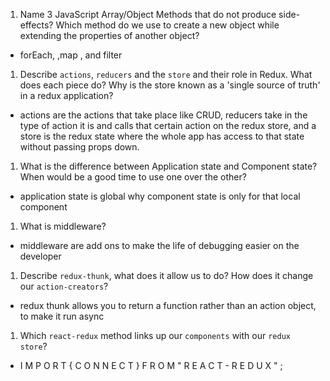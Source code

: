 1.  Name 3 JavaScript Array/Object Methods that do not produce side-effects? Which method do we use to create a new object while extending the properties of another object?

- forEach, ,map , and filter

1.  Describe `actions`, `reducers` and the `store` and their role in Redux. What does each piece do? Why is the store known as a 'single source of truth' in a redux application?

- actions are the actions that take place like CRUD, reducers take in the type of action it is and calls that certain action on the redux store, and a store is the redux state where the whole app has access to that state without passing props down.

1.  What is the difference between Application state and Component state? When would be a good time to use one over the other?

- application state is global why component state is only for that local component

1.  What is middleware?

- middleware are add ons to make the life of debugging easier on the developer

1.  Describe `redux-thunk`, what does it allow us to do? How does it change our `action-creators`?

- redux thunk allows you to return a function rather than an action object, to make it run async

1.  Which `react-redux` method links up our `components` with our `redux store`?

- I M P O R T { C O N N E C T } F R O M " R E A C T - R E D U X " ;
